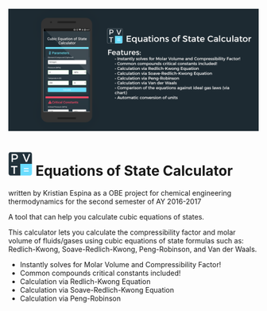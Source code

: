 ![Alt](https://github.com/kristianespina/Equations-Of-State-Calculator/blob/master/eoscalc.png?raw=true "Banner")

# <img src="https://github.com/kristianespina/Equations-Of-State-Calculator/blob/master/eoscalc2.png?raw=true" height="48" width="48" /> Equations of State Calculator
written by Kristian Espina as a OBE project for chemical engineering thermodynamics for the second semester of AY 2016-2017

A tool that can help you calculate cubic equations of states.

This calculator lets you calculate the compressibility factor and molar volume of fluids/gases using cubic equations of state formulas such as: Redlich-Kwong, Soave-Redlich-Kwong, Peng-Robinson, and Van der Waals.

* Instantly solves for Molar Volume and Compressibility Factor!
* Common compounds critical constants included!
* Calculation via Redlich-Kwong Equation
* Calculation via Soave-Redlich-Kwong Equation
* Calculation via Peng-Robinson
